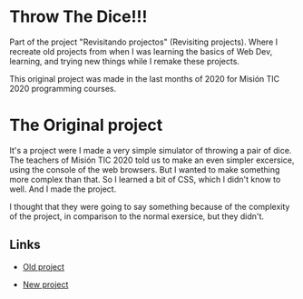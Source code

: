 # Throw The Dice!!!

Part of the project "Revisitando projectos" (Revisiting projects). Where I recreate old projects from when I was learning the basics of Web Dev, learning, and trying new things while I remake these projects.

This original project was made in the last months of 2020 for Misión TIC 2020 programming courses.

# The Original project

It's a project were I made a very simple simulator of throwing a pair of dice. The teachers of Misión TIC 2020 told us to make an even simpler excersice, using the console of the web browsers. But I wanted to make something more complex than that. So I learned a bit of CSS, which I didn't know to well. And I made the project. 

I thought that they were going to say something because of the complexity of the project, in comparison to the normal exersice, but they didn't. 

## Links

- [Old project](https://bl4ky113.github.io/CodigoMisionTIC/JavaScript/LanzamientoDeDados_3raSemana/baseLanzamientoDados.html)

- [New project](https://bl4ky113.github.io/Throw_The_Dice/)